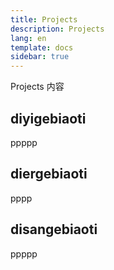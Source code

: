 ```yaml
---
title: Projects
description: Projects
lang: en
template: docs
sidebar: true
---
```


Projects 内容

## diyigebiaoti

ppppp

## diergebiaoti

pppp

## disangebiaoti

ppppp
